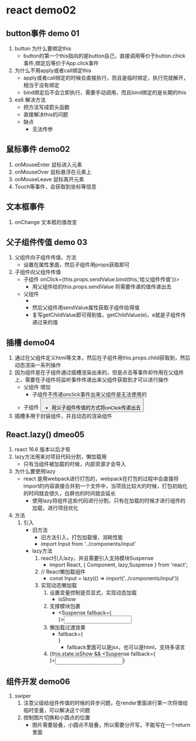 # react demo02
## button事件 demo 01
1. button 为什么要绑定this
    - button的第一个this指向的是button自己，直接调用等价于button.chick事件,绑定后等价于App.click事件
2. 为什么不用apply或者call绑定this
    - apply或者call绑定的时候会直接执行，而且是临时绑定，执行完就解开，相当于没有绑定
    - bind绑定后不会立即执行，需要手动调用，而且bind绑定的是长期的this
3. es6 解决方法
    - 把方法写成箭头函数
    - 直接解决this的问题
    - 缺点
        - 无法传参

## 鼠标事件 demo02
1. onMouseEnter 鼠标进入元素
2. onMouseOver 鼠标悬浮在元素上
3. onMouseLeave 鼠标离开元素
4. Touch等事件，会获取到坐标等信息

## 文本框事件
1. onChange 文本框的值改变

## 父子组件传值 demo 03
1. 父组件向子组件传值、方法
    - 设置在属性里面，然后子组件用props获取即可
2. 子组件向父组件传值
    - 子组件 onClick={this.props.sendValue.bind(this,'给父组件传值')}>
        - 用父组件给的this.props.sendValue 将需要传递的值传递出去
    - 父组件 
        - <Demo03 isShow={true} sendValue={getChildValue} />
        - 然后父组件用sendValue属性获取子组件给得值
        - 复写getChildValue即可得到值，getChildValue(e)，e就是子组件传递过来的值
## 插槽 demo04
1. 通过在父组件定义html等文本，然后在子组件用this.props.child获取到，然后动态渲染一系列操作
2. 因为组件是在子组件通过插槽渲染出来的，但是点击等事件却作用在父组件上，需要在子组件将监听事件传递出来父组件获取到才可以进行操作
    - 父组件 <Demo04 onClick={del}>增加</Demo04>
        - 子组件不传递onclick事件出来父组件是无法使用的
    - 子组件 <button onClick={this.props.onClick}>
        - 用父子组件传值的方式将onClick传递出去
3. 插槽多用于封装组件，并且动态的渲染组件

## React.lazy() dmeo05
1. react 16.6 版本以后才有
2. lazy方法用来对项目代码分割，懒加载用
    - 只有当组件被加载的时候，内部资源才会导入
3. 为什么要使用lazy
    - react 是用webpack进行打包的，webpack在打包的过程中会直接将import的内容直接合并到一个文件中，当项目比较大的时候，打包初始化的时间就会很久，白屏也的时间就会延长
        - 使用lazy将组件这些代码进行分割，只有在加载的时候才进行组件的加载，进行项目优化
4. 方法
    1. 引入
        - 旧方法
            -  旧方法引入，打包加载慢，消耗性能
            -  import Input from '../components/input'
        - lazy方法
            1. react引入lazy，并且需要引入支持模块Suspense
                - import React, { Component, lazy,Suspense } from 'react';
            2. // React懒加载组件
                - const Input = lazy(() => import('../components/input'))
            3. 实现动态懒加载
                1. 设置变量控制是否显式，实现动态加载
                    - isShow
                2. 支撑模块包裹
                    - <Suspense fallback={<div></div>}><Input /></Suspense>
                3. 懒加载过渡效果
                    - fallback={<div></div>}
                        - fallback里面可以是jsx，也可以是html，支持多语言
                4. {this.state.isShow && <Suspense fallback={<div></div>}><Input /></Suspense>}

## 组件开发 demo06
1. swiper
    1. 注意父级给组件传值的时候的异步问题，在render里面进行第一次将值给临时变量，可以解决这个问题
    2. 控制图片切换和小圆点的位置
        - 图片需要层叠，小圆点不层叠，所以需要分开写，不能写在一个return里面